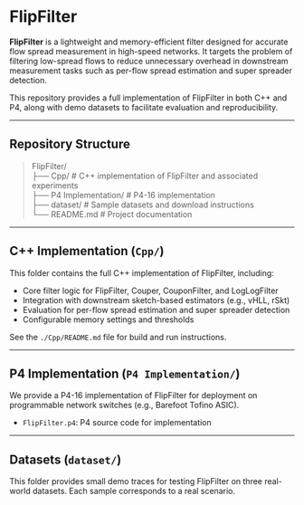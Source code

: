 # FlipFilter

**FlipFilter** is a lightweight and memory-efficient filter designed for accurate flow spread measurement in high-speed networks. It targets the problem of filtering low-spread flows to reduce unnecessary overhead in downstream measurement tasks such as per-flow spread estimation and super spreader detection.

This repository provides a full implementation of FlipFilter in both C++ and P4, along with demo datasets to facilitate evaluation and reproducibility.

---

## Repository Structure

> FlipFilter/  
> ├── Cpp/ # C++ implementation of FlipFilter and associated experiments  
> ├── P4 Implementation/ # P4-16 implementation <br>├── dataset/ # Sample datasets and download instructions  
> └── README.md # Project documentation

---

## C++ Implementation (`Cpp/`)

This folder contains the full C++ implementation of FlipFilter, including:

- Core filter logic for FlipFilter, Couper, CouponFilter, and LogLogFilter
- Integration with downstream sketch-based estimators (e.g., vHLL, rSkt)
- Evaluation for per-flow spread estimation and super spreader detection
- Configurable memory settings and thresholds

See the `./Cpp/README.md` file for build and run instructions.

---

## P4 Implementation (`P4 Implementation/`)

We provide a P4-16 implementation of FlipFilter for deployment on programmable network switches (e.g., Barefoot Tofino ASIC).

- `FlipFilter.p4`: P4 source code for implementation

---

## Datasets (`dataset/`)

This folder provides small demo traces for testing FlipFilter on three real-world datasets. Each sample corresponds to a real scenario.